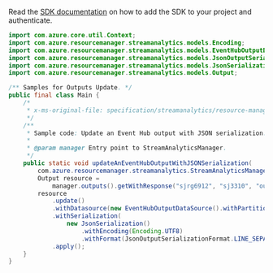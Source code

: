 Read the [SDK documentation](https://github.com/Azure/azure-sdk-for-java/blob/azure-resourcemanager-streamanalytics_1.0.0-beta.2/sdk/streamanalytics/azure-resourcemanager-streamanalytics/README.md) on how to add the SDK to your project and authenticate.

```java
import com.azure.core.util.Context;
import com.azure.resourcemanager.streamanalytics.models.Encoding;
import com.azure.resourcemanager.streamanalytics.models.EventHubOutputDataSource;
import com.azure.resourcemanager.streamanalytics.models.JsonOutputSerializationFormat;
import com.azure.resourcemanager.streamanalytics.models.JsonSerialization;
import com.azure.resourcemanager.streamanalytics.models.Output;

/** Samples for Outputs Update. */
public final class Main {
    /*
     * x-ms-original-file: specification/streamanalytics/resource-manager/Microsoft.StreamAnalytics/stable/2020-03-01/examples/Output_Update_EventHub.json
     */
    /**
     * Sample code: Update an Event Hub output with JSON serialization.
     *
     * @param manager Entry point to StreamAnalyticsManager.
     */
    public static void updateAnEventHubOutputWithJSONSerialization(
        com.azure.resourcemanager.streamanalytics.StreamAnalyticsManager manager) {
        Output resource =
            manager.outputs().getWithResponse("sjrg6912", "sj3310", "output5195", Context.NONE).getValue();
        resource
            .update()
            .withDatasource(new EventHubOutputDataSource().withPartitionKey("differentPartitionKey"))
            .withSerialization(
                new JsonSerialization()
                    .withEncoding(Encoding.UTF8)
                    .withFormat(JsonOutputSerializationFormat.LINE_SEPARATED))
            .apply();
    }
}
```
